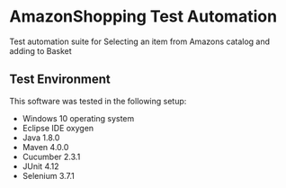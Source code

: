 # AmazonShopping Test Automation

Test automation suite for Selecting an item from Amazons catalog and adding to Basket

## Test Environment

This software was tested in the following setup:
*	Windows 10 operating system
*	Eclipse IDE oxygen
*	Java 1.8.0
*	Maven 4.0.0
*	Cucumber 2.3.1
* 	JUnit  4.12
*	Selenium 3.7.1

